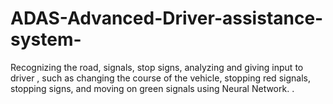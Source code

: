 # ADAS-Advanced-Driver-assistance-system-
Recognizing the road, signals, stop signs, analyzing and giving input to driver , such as changing the course of the vehicle, stopping red signals, stopping signs, and moving on green signals using Neural Network.  .
